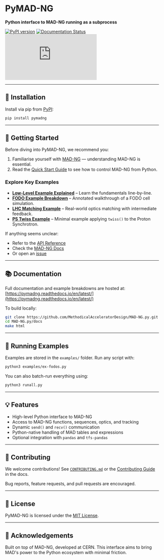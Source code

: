 # PyMAD-NG

**Python interface to MAD-NG running as a subprocess**

[![PyPI version](https://img.shields.io/pypi/v/pymadng.svg)](https://pypi.org/project/pymadng/)
[![Documentation Status](https://readthedocs.org/projects/pymadng/badge/?version=latest)](https://pymadng.readthedocs.io/en/latest/)
[![License](https://img.shields.io/github/license/MethodicalAcceleratorDesign/MAD-NG.py)](https://github.com/MethodicalAcceleratorDesign/MAD-NG.py/blob/main/LICENSE)

---

## 🚀 Installation

Install via pip from [PyPI](https://pypi.org/project/pymadng/):

```bash
pip install pymadng
```

---

## 🧠 Getting Started

Before diving into PyMAD-NG, we recommend you:

1. Familiarise yourself with [MAD-NG](https://madx.web.cern.ch/releases/madng/html/) — understanding MAD-NG is essential.
2. Read the [Quick Start Guide](https://pymadng.readthedocs.io/en/latest/) to see how to control MAD-NG from Python.

### Explore Key Examples

- **[Low-Level Example Explained](https://pymadng.readthedocs.io/en/latest/)** – Learn the fundamentals line-by-line.
- **[FODO Example Breakdown](https://pymadng.readthedocs.io/en/latest/ex-fodo.html)** – Annotated walkthrough of a FODO cell simulation.
- **[LHC Matching Example](https://pymadng.readthedocs.io/en/latest/ex-lhc-couplingLocal.html)** – Real-world optics matching with intermediate feedback.
- **[PS Twiss Example](https://github.com/MethodicalAcceleratorDesign/MAD-NG.py/blob/main/examples/ex-ps-twiss/ps-twiss.py)** – Minimal example applying `twiss()` to the Proton Synchrotron.

If anything seems unclear:
- Refer to the [API Reference](https://pymadng.readthedocs.io/en/latest/pymadng.html#module-pymadng)
- Check the [MAD-NG Docs](https://madx.web.cern.ch/releases/madng/html/)
- Or open an [issue](https://github.com/MethodicalAcceleratorDesign/MAD-NG.py/issues)

---

## 📚 Documentation

Full documentation and example breakdowns are hosted at:
[https://pymadng.readthedocs.io/en/latest/](https://pymadng.readthedocs.io/en/latest/)

To build locally:

```bash
git clone https://github.com/MethodicalAcceleratorDesign/MAD-NG.py.git
cd MAD-NG.py/docs
make html
```

---

## 🧪 Running Examples

Examples are stored in the `examples/` folder.
Run any script with:

```bash
python3 examples/ex-fodos.py
```

You can also batch-run everything using:

```bash
python3 runall.py
```

---

## 💡 Features

- High-level Python interface to MAD-NG
- Access to MAD-NG functions, sequences, optics, and tracking
- Dynamic `send()` and `recv()` communication
- Python-native handling of MAD tables and expressions
- Optional integration with `pandas` and `tfs-pandas`

---

## 🤝 Contributing

We welcome contributions! See [`CONTRIBUTING.md`](docs/source/contributing.md) or the [Contributing Guide](https://pymadng.readthedocs.io/en/latest/contributing.html) in the docs.

Bug reports, feature requests, and pull requests are encouraged.

---

## 📜 License

PyMAD-NG is licensed under the [MIT License](https://github.com/MethodicalAcceleratorDesign/MAD-NG.py/blob/main/LICENSE).

---

## 🙌 Acknowledgements

Built on top of MAD-NG, developed at CERN. This interface aims to bring MAD's power to the Python ecosystem with minimal friction.